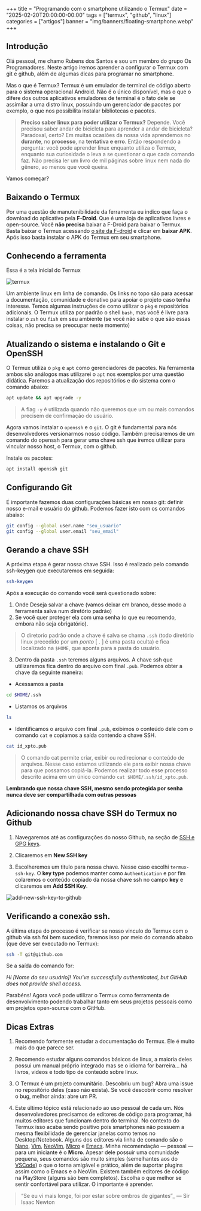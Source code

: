 +++
title = "Programando com o smartphone utilizando o Termux"
date = "2025-02-20T20:00:00-00:00"
tags = ["termux", "github", "linux"]
categories = ["artigos"]
banner = "img/banners/floating-smartphone.webp"
+++

## Introdução

Olá pessoal, me chamo Rubens dos Santos e sou um membro do grupo Os Programadores.
Neste artigo iremos aprender a configurar o Termux com git e github, além de algumas dicas para programar no smartphone.

Mas o que é Termux? Termux é um emulador de terminal de código aberto para o sistema operacional Android. Não é o único disponível, mas o que o difere dos outros aplicativos emuladores de terminal é o fato dele se assimilar a uma distro linux, possuindo um gerenciador de pacotes por exemplo, o que nos possibilita instalar bibliotecas e pacotes.


> **Preciso saber linux para poder utilizar o Termux?**
> Depende. Você precisou saber andar de bicicleta para aprender a andar de bicicleta? Paradoxal, certo? Em muitas ocasiões da nossa vida aprendemos no **durante**, no **processo**, na **tentativa e erro**. Então respondendo a pergunta: você pode aprender linux enquanto utiliza o Termux, enquanto sua curiosidade o leva a se questionar o que cada comando faz. Não precisa ler um livro de mil páginas sobre linux nem nada do gênero, ao menos que você queira.

Vamos começar?

## Baixando o Termux

Por uma questão de manutenibilidade da ferramenta eu indico que faça o download do aplicativo pela **F-Droid**. Que é uma loja de aplicativos livres e open-source. Você **não precisa** baixar a F-Droid para baixar o Termux. Basta baixar o Termux acessando [o site da F-droid](https://f-droid.org/pt_BR/packages/com.termux/) e clicar em **baixar APK**. Após isso basta instalar o APK do Termux em seu smartphone.

## Conhecendo a ferramenta

Essa é a tela inicial do Termux

![termux](/img/conteudos-de-artigos/programando-com-o-smartphone-utilizando-o-termux/termux.webp)

Um ambiente linux em linha de comando. Os links no topo são para acessar a documentação, comunidade e donativo para apoiar o projeto caso tenha interesse. Temos algumas instruções de como utilizar o `pkg` e repositórios adicionais.
O Termux utiliza por padrão o shell `bash`, mas você é livre para instalar o `zsh` ou `fish` em seu ambiente (se você não sabe o que são essas coisas, não precisa se preocupar neste momento)

## Atualizando o sistema e instalando o Git e OpenSSH

O Termux utiliza o `pkg` e `apt` como gerenciadores de pacotes. Na ferramenta ambos são análogos mas utilizarei o `apt` nos exemplos por uma questão didática.
Faremos a atualização dos repositórios e do sistema com o comando abaixo:

```bash
apt update && apt upgrade -y
```

> A flag `-y` é utilizada quando não queremos que um ou mais comandos precisem de confirmação do usuário.

Agora vamos instalar o `openssh` e o `git`. O git é fundamental para nós desenvolvedores versionarmos nosso código. Também precisaremos de um comando do openssh para gerar uma chave ssh que iremos utilizar para vincular nosso host, o Termux, com o github.

Instale os pacotes:

```bash
apt install openssh git
```
## Configurando Git

É importante fazemos duas configurações básicas em nosso git: definir nosso e-mail e usuário do github.
Podemos fazer isto com os comandos abaixo:

```bash
git config --global user.name "seu_usuario"
git config --global user.email "seu_email"
```

## Gerando a chave SSH

A próxima etapa é gerar nossa chave SSH. Isso é realizado pelo comando ssh-keygen que executaremos em seguida:

```bash
ssh-keygen
```

Após a execução do comando vocẽ será questionado sobre:

1) Onde Deseja salvar a chave (vamos deixar em branco, desse modo a ferramenta salva num diretório padrão)
2) Se você quer proteger ela com uma senha (o que eu recomendo, embora não seja obrigatório).

> O diretorio padrão onde a chave é salva se chama `.ssh` (todo diretório linux precedido por um _ponto_ [ . ] é uma pasta oculta) e fica localizado na `$HOME`, que aponta para a pasta do usuário.

3) Dentro da pasta `.ssh` teremos alguns arquivos. A chave ssh que utilizaremos fica dentro do arquivo com final `.pub`. Podemos obter a chave da seguinte maneira:

- Acessamos a pasta
```bash
cd $HOME/.ssh
```
- Listamos os arquivos
```bash
ls
```

- Identificamos o arquivo com final `.pub`, exibimos o conteúdo dele com o comando `cat` e copiamos a saída contendo a chave SSH.
```bash
cat id_xpto.pub
```

> O comando cat permite criar, exibir ou redirecionar o conteúdo de arquivos. Nesse caso estamos utilizando ele para exibir nossa chave para que possamos copiá-la. Podemos realizar todo esse processo descrito acima em um único comando `cat $HOME/.ssh/id_xpto.pub`.

**Lembrando que nossa chave SSH, mesmo sendo protegida por senha nunca deve ser compartilhada com outras pessoas**


## Adicionando nossa chave SSH do Termux no Github

1) Navegaremos até as configurações do nosso Github, na seção de [SSH e GPG keys](https://github.com/settings/keys).

2) Clicaremos em **New SSH key**

3) Escolheremos um titulo para nossa chave. Nesse caso escolhi `termux-ssh-key`. O **key type** podemos manter como `Authentication` e por fim colaremos o conteúdo copiado da nossa chave ssh  no campo **key** e clicaremos em **Add SSH Key**.

![add-new-ssh-key-to-github](/img/conteudos-de-artigos/programando-com-o-smartphone-utilizando-o-termux/add-ssh-key-to-github.webp)


## Verificando a conexão ssh.

A última etapa do processo é verificar se nosso vinculo do Termux com o github via ssh foi bem sucedido, faremos isso por meio do comando abaixo (que deve ser executado no Termux):

```bash
ssh -T git@github.com
```

Se a saída do comando for:

_Hi [Nome do seu usuário]! You've successfully authenticated, but GitHub does not provide shell access._

Parabéns! Agora você pode utilizar o Termux como ferramenta de desenvolvimento podendo trabalhar tanto em seus projetos pessoais como em projetos open-source com o GitHub.

## Dicas Extras

1) Recomendo fortemente estudar a documentação do Termux. Ele é muito mais do que parece ser.

2) Recomendo estudar alguns comandos básicos de linux, a maioria deles possui um manual próprio integrado mas se o idioma for barreira... há livros, videos e todo tipo de conteúdo sobre linux.

2) O Termux é um projeto comunitário. Descobriu um bug? Abra uma issue no repositório deles (caso não exista). Se você descobrir como resolver o bug, melhor ainda: abre um PR.

3) Este último tópico está relacionado ao uso pessoal de cada um. Nós desenvolvedores precisamos de editores de código para programar, há muitos editores que funcionam dentro do terminal. No contexto do Termux isso acaba sendo positivo pois smartphones não possuem a mesma flexibilidade de gerenciar janelas como temos no Desktop/Notebook. Alguns dos editores via linha de comando são o [Nano](https://www.nano-editor.org/), [Vim](https://www.vim.org/), [NeoVim](https://neovim.io/), [Micro](https://micro-editor.github.io/) e [Emacs](https://www.gnu.org/software/emacs/). Minha recomendação — pessoal — para um iniciante é o **Micro**. Apesar dele possuir uma comunidade pequena, seus comandos são muito simples (semelhantes  aos do [VSCode](https://code.visualstudio.com/)) o que o torna amigável e prático, além de suportar plugins assim como o Emacs e o NeoVim. Existem também editores de código na PlayStore (alguns são bem completos). Escolha o que melhor se sentir confortável para utilizar. O importante é aprender.

> “Se eu vi mais longe, foi por estar sobre ombros de gigantes”_ — Sir Isaac Newton
